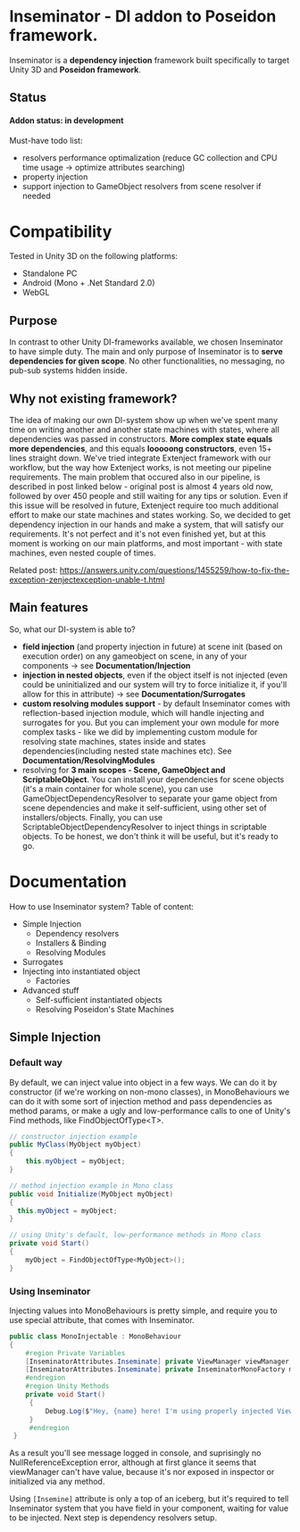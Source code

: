 # Inseminator - DI addon to Poseidon framework.

Inseminator is a **dependency injection** framework built specifically to target Unity 3D and **Poseidon framework**.

## Status
#### Addon status: in development
Must-have todo list:
* resolvers performance optimalization (reduce GC collection and CPU time usage -> optimize attributes searching)
* property injection
* support injection to GameObject resolvers from scene resolver if needed

# Compatibility

Tested in Unity 3D on the following platforms:

 - Standalone PC
 - Android (Mono + .Net Standard 2.0)
 - WebGL

## Purpose

In contrast to other Unity DI-frameworks available, we chosen Inseminator to have simple duty. The main and only purpose of Inseminator is to **serve dependencies for given scope**. No other functionalities, no messaging, no pub-sub systems hidden inside.

## Why not existing framework?

The idea of making our own DI-system show up when we've spent many time on writing another and another state machines with states, where all dependencies was passed in constructors. **More complex state equals more dependencies**, and this equals **looooong constructors**, even 15+ lines straight down.
We've tried integrate Extenject framework with our workflow, but the way how Extenject works, is not meeting our pipeline requirements. The main problem that occured also in our pipeline, is described in post linked below - original post is almost 4 years old now, followed by over 450 people and still waiting for any tips or solution. Even if this issue will be resolved in future, Extenject require too much additional effort to make our state machines and states working.
So, we decided to get dependency injection in our hands and make a system, that will satisfy our requirements. It's not perfect and it's not even finished yet, but at this moment is working on our main platforms, and most important - with state machines, even nested couple of times.

Related post: https://answers.unity.com/questions/1455259/how-to-fix-the-exception-zenjectexception-unable-t.html

## Main features

So, what our DI-system is able to?
* **field injection** (and property injection in future) at scene init (based on execution order) on any gameobject on scene, in any of your components -> see **Documentation/Injection**
* **injection in nested objects**, even if the object itself is not injected (even could be uninitialized and our system will try to force initialize it, if you'll allow for this in attribute) -> see **Documentation/Surrogates**
* **custom resolving modules support** - by default Inseminator comes with reflection-based injection module, which will handle injecting and surrogates for you. But you can implement your own module for more complex tasks - like we did by implementing custom module for resolving state machines, states inside and states dependencies(including nested state machines etc). See **Documentation/ResolvingModules**
* resolving for **3 main scopes - Scene, GameObject and ScriptableObject**. You can install your dependencies for scene objects (it's a main container for whole scene), you can use GameObjectDependencyResolver to separate your game object from scene dependencies and make it self-sufficient, using other set of installers/objects. Finally, you can use ScriptableObjectDependencyResolver to inject things in scriptable objects. To be honest, we don't think it will be useful, but it's ready to go.

# Documentation

How to use Inseminator system?
Table of content:
* Simple Injection
	* Dependency resolvers
	* Installers & Binding
	* Resolving Modules
* Surrogates
* Injecting into instantiated object
	* Factories
* Advanced stuff
	* Self-sufficient instantiated objects
	* Resolving Poseidon's State Machines


## Simple Injection
### Default way

By default, we can inject value into object in a few ways. We can do it by constructor (if we're working on non-mono classes), in MonoBehaviours we can do it with some sort of injection method and pass dependencies as method params, or make a ugly and low-performance calls to one of Unity's Find methods, like FindObjectOfType\<T>.
```C#
// constructor injection example
public MyClass(MyObject myObject)
{
    this.myObject = myObject;
}

// method injection example in Mono class
public void Initialize(MyObject myObject)  
{  
  this.myObject = myObject;  
}

// using Unity's default, low-performance methods in Mono class
private void Start()
{
    myObject = FindObjectOfType<MyObject>();
}
```
### Using Inseminator
Injecting values into MonoBehaviours is pretty simple, and require you to use special attribute, that comes with Inseminator.
```C#
public class MonoInjectable : MonoBehaviour  
{  
	#region Private Variables  
	[InseminatorAttributes.Inseminate] private ViewManager viewManager;  
	[InseminatorAttributes.Inseminate] private InseminatorMonoFactory monoFactory;  
	#endregion
	#region Unity Methods
	private void Start()  
	 {
		 Debug.Log($"Hey, {name} here! I'm using properly injected ViewManager: {viewManager.name}");  
	 }
	 #endregion
 }
```
As a result you'll see message logged in console, and suprisingly no NullReferenceException error, although at first glance it seems that viewManager can't have value, because it's nor exposed in inspector or initialized via any method.

Using `[Insemine]` attribute is only a top of an iceberg, but it's required to tell Inseminator system that you have field in your component, waiting for value to be injected. Next step is dependency resolvers setup.

